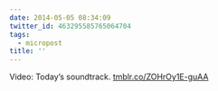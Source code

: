 ```yaml
---
date: 2014-05-05 08:34:09
twitter_id: 463295585765064704
tags:
  - micropost
title: ''
---
```


Video: Today’s soundtrack. [tmblr.co/ZOHrOy1E-guAA](http://tmblr.co/ZOHrOy1E-guAA)
